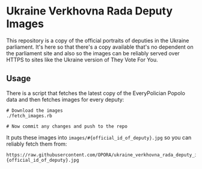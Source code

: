 # Ukraine Verkhovna Rada Deputy Images

This repository is a copy of the official portraits of deputies in the Ukraine parliament. It's here so that there's a copy available that's no dependent on the parliament site and also so the images can be reliably served over HTTPS to sites like the Ukraine version of They Vote For You.

## Usage

There is a script that fetches the latest copy of the EveryPolician Popolo data and then fetches images for every deputy:

    # Download the images
    ./fetch_images.rb

    # Now commit any changes and push to the repo

It puts these images into `images/#{official_id_of_deputy}.jpg` so you can reliably fetch them from:

    https://raw.githubusercontent.com/OPORA/ukraine_verkhovna_rada_deputy_images/master/images/#{official_id_of_deputy}.jpg
